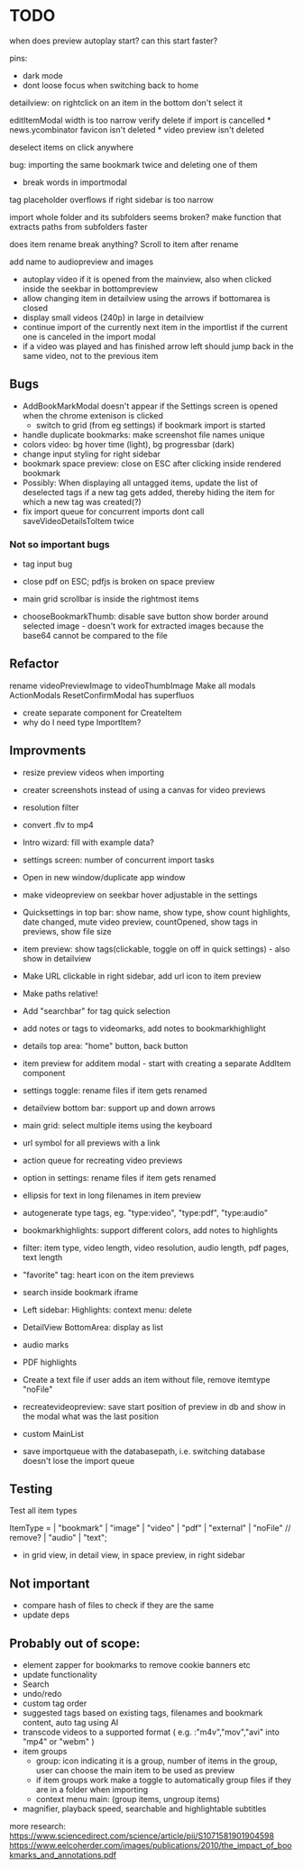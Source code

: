 # TODO

when does preview autoplay start? can this start faster?

pins:
- dark mode 
- dont loose focus when switching back to home

detailview: on rightclick on an item in the bottom don't select it

editItemModal width is too narrow
verify delete if import is cancelled
    * news.ycombinator favicon isn't deleted
    * video preview isn't deleted


deselect items on click anywhere

bug: importing the same bookmark twice and deleting one of them

* break words in importmodal

tag placeholder overflows if right sidebar is too narrow



import whole folder and its subfolders seems broken?
    make function that extracts paths from subfolders faster

does item rename break anything? Scroll to item after rename


add name to audiopreview and images



* autoplay video if it is opened from the mainview, also when clicked inside the seekbar in bottompreview
* allow changing item in detailview using the arrows if bottomarea is closed
* display small videos (240p) in large in detailview
* continue import of the currently next item in the importlist if the current one is canceled in the import modal
* if a video was played and has finished arrow left should jump back in the same video, not to the previous item





## Bugs
* AddBookMarkModal doesn't appear if the Settings screen is opened when the chrome extenison is clicked
    * switch to grid (from eg settings) if bookmark import is started
* handle duplicate bookmarks: make screenshot file names unique
* colors video: bg hover time (light), bg progressbar (dark)
* change input styling for right sidebar
* bookmark space preview: 
    close on ESC after clicking inside rendered bookmark
* Possibly: When displaying all untagged items, update the list of deselected tags if a new tag gets added, thereby hiding the item for which a new tag was created(?)
* fix import queue for concurrent imports
dont call saveVideoDetailsToItem twice


### Not so important bugs
* tag input bug
* close pdf on ESC; pdfjs is broken on space preview
* main grid scrollbar is inside the rightmost items

* chooseBookmarkThumb: 
    disable save button
    show border around selected image - doesn't work for extracted images because the base64 cannot be compared to the file

## Refactor
rename videoPreviewImage to videoThumbImage
Make all modals ActionModals
ResetConfirmModal has superfluos <Modal>
* create separate component for CreateItem
* why do I need type ImportItem?



## Improvments

* resize preview videos when importing
* creater screenshots instead of using a canvas for video previews
* resolution filter
* convert .flv to mp4
* Intro wizard: fill with example data?
* settings screen: number of concurrent import tasks
* Open in new window/duplicate app window
* make videopreview on seekbar hover adjustable in the settings
* Quicksettings in top bar: show name, show type, show count highlights, date changed, mute video preview, countOpened, show tags in previews, show file size
* item preview: show tags(clickable, toggle on off in quick settings) - also show in detailview
* Make URL clickable in right sidebar, add url icon to item preview
* Make paths relative!
* Add "searchbar" for tag quick selection 
* add notes or tags to videomarks, add notes to bookmarkhighlight
* details top area: "home" button, back button
* item preview for additem modal - start with creating a separate AddItem component

* settings toggle: rename files if item gets renamed
* detailview bottom bar: support up and down arrows
* main grid: select multiple items using the keyboard
* url symbol for all previews with a link
* action queue for recreating video previews
* option in settings: rename files if item gets renamed
* ellipsis for text in long filenames in item preview
* autogenerate type tags, eg. "type:video", "type:pdf", "type:audio"
* bookmarkhighlights: support different colors, add notes to highlights
* filter: item type, video length, video resolution, audio length, pdf pages, text length
* "favorite" tag: heart icon on the item previews
* search inside bookmark iframe
* Left sidebar: Highlights: context menu: delete
* DetailView BottomArea: display as list
* audio marks
* PDF highlights
* Create a text file if user adds an item without file, remove itemtype "noFile"
* recreatevideopreview: save start position of preview in db and show in the modal what was the last position
* custom MainList
* save importqueue with the databasepath, i.e. switching database doesn't lose the import queue


## Testing
Test all item types

ItemType =
  | "bookmark"
  | "image"
  | "video"
  | "pdf"
  | "external"
  | "noFile" // remove?
  | "audio"
  | "text";

* in grid view, in detail view, in space preview, in right sidebar

## Not important
* compare hash of files to check if they are the same
* update deps


## Probably out of scope:
* element zapper for bookmarks to remove cookie banners etc
* update functionality
* Search
* undo/redo  
* custom tag order
* suggested tags based on existing tags, filenames and bookmark content, auto tag using AI
* transcode videos to a supported format ( e.g. :"m4v","mov","avi" into "mp4" or "webm" )
* item groups
    * group: icon indicating it is a group,  number of items in the group, user can choose the main item to be used as preview
    * if item groups work make a toggle to automatically group files if they are in a folder when importing
    * context menu main: (group items, ungroup items)
* magnifier, playback speed, searchable and highlightable subtitles



more research:
https://www.sciencedirect.com/science/article/pii/S1071581901904598
https://www.eelcoherder.com/images/publications/2010/the_impact_of_bookmarks_and_annotations.pdf